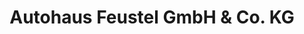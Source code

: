 ---
title: "Autohaus Feustel GmbH & Co. KG"
url: /knetzgau/autohaus-feustel-gmbh-und-co-kg/
shop: Autohaus
---